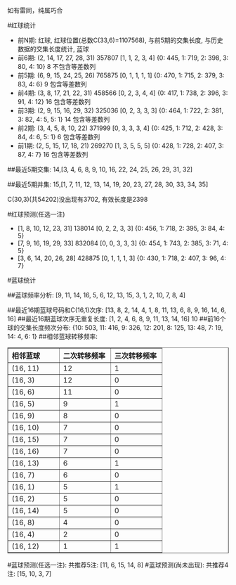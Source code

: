 <!-- 
.. title: 双色球2014066期(2014-06-12)数据分析报告
.. slug: slott-2014066-2014-06-12-report
.. date: 2014-06-13 08:00:00 UTC+08:00
.. tags: Lottery
.. link: 
.. description: 
.. type: text
-->

如有雷同，纯属巧合

<!-- TEASER_END-->

#红球统计

- 前N期: 红球, 红球位置(总数C(33,6)=1107568), 与前5期的交集长度, 与历史数据的交集长度统计, 蓝球
- 前6期: (2, 14, 17, 27, 28, 31) 357807 [1, 1, 2, 3, 4] {0: 445, 1: 719, 2: 398, 3: 80, 4: 10} 8 不包含等差数列
- 前5期: (6, 9, 15, 24, 25, 26) 765875 [0, 1, 1, 1, 1] {0: 470, 1: 715, 2: 379, 3: 83, 4: 6} 9 包含等差数列
- 前4期: (3, 8, 17, 21, 22, 31) 458566 [0, 2, 3, 4, 4] {0: 417, 1: 738, 2: 396, 3: 91, 4: 12} 16 包含等差数列
- 前3期: (2, 9, 15, 16, 29, 32) 325036 [0, 2, 3, 3, 3] {0: 464, 1: 722, 2: 381, 3: 82, 4: 5, 5: 1} 14 包含等差数列
- 前2期: (3, 4, 5, 8, 10, 22) 371999 [0, 3, 3, 3, 4] {0: 425, 1: 712, 2: 428, 3: 84, 4: 6, 5: 1} 6 包含等差数列
- 前1期: (2, 5, 15, 17, 18, 21) 269270 [1, 3, 5, 5, 5] {0: 428, 1: 728, 2: 407, 3: 87, 4: 7} 16 包含等差数列

##最近5期交集:
14,[3, 4, 6, 8, 9, 10, 16, 22, 24, 25, 26, 29, 31, 32]

##最近5期并集:
15,[1, 7, 11, 12, 13, 14, 19, 20, 23, 27, 28, 30, 33, 34, 35]

C(30,3)(共54202)没出现有3702, 
有效长度是2398

#红球预测(任选一注)

- [1, 8, 10, 12, 23, 31] 138014 [0, 2, 2, 3, 3] {0: 456, 1: 718, 2: 395, 3: 84, 4: 5}
- [7, 9, 16, 19, 29, 33] 832084 [0, 0, 3, 3, 3] {0: 454, 1: 743, 2: 385, 3: 71, 4: 5}
- [3, 6, 14, 20, 26, 28] 428875 [0, 1, 1, 1, 3] {0: 430, 1: 718, 2: 407, 3: 96, 4: 7}

#蓝球统计

##蓝球频率分析:
[9, 11, 14, 16, 5, 6, 12, 13, 15, 3, 1, 2, 10, 7, 8, 4]

##最近16期蓝球号码和C(16,1)次序:
[13, 8, 2, 14, 4, 1, 8, 11, 13, 6, 8, 9, 16, 14, 6, 16]
##最近16期蓝球次序无重复长度:
[1, 2, 4, 6, 8, 9, 11, 13, 14, 16] 10
##前16个球的交集长度频次分布:
{10: 503, 11: 416, 9: 326, 12: 201, 8: 125, 13: 48, 7: 19, 14: 4, 6: 1}
##相邻蓝球转移频率:
<table border="1" class="table table-striped dataframe">
  <thead>
    <tr style="text-align: left;">
      <th style="min-width: 100px;">相邻蓝球</th>
      <th style="min-width: 100px;">二次转移频率</th>
      <th style="min-width: 100px;">三次转移频率</th>
    </tr>
  </thead>
  <tbody>
    <tr>
      <td> (16, 11)</td>
      <td> 12</td>
      <td> 1</td>
    </tr>
    <tr>
      <td>  (16, 3)</td>
      <td> 12</td>
      <td> 0</td>
    </tr>
    <tr>
      <td>  (16, 6)</td>
      <td> 11</td>
      <td> 0</td>
    </tr>
    <tr>
      <td>  (16, 5)</td>
      <td>  9</td>
      <td> 1</td>
    </tr>
    <tr>
      <td>  (16, 9)</td>
      <td>  8</td>
      <td> 0</td>
    </tr>
    <tr>
      <td> (16, 10)</td>
      <td>  7</td>
      <td> 0</td>
    </tr>
    <tr>
      <td> (16, 15)</td>
      <td>  7</td>
      <td> 0</td>
    </tr>
    <tr>
      <td> (16, 16)</td>
      <td>  7</td>
      <td> 0</td>
    </tr>
    <tr>
      <td> (16, 13)</td>
      <td>  6</td>
      <td> 1</td>
    </tr>
    <tr>
      <td>  (16, 7)</td>
      <td>  6</td>
      <td> 0</td>
    </tr>
    <tr>
      <td>  (16, 1)</td>
      <td>  5</td>
      <td> 1</td>
    </tr>
    <tr>
      <td>  (16, 2)</td>
      <td>  5</td>
      <td> 0</td>
    </tr>
    <tr>
      <td> (16, 14)</td>
      <td>  5</td>
      <td> 0</td>
    </tr>
    <tr>
      <td>  (16, 8)</td>
      <td>  4</td>
      <td> 0</td>
    </tr>
    <tr>
      <td>  (16, 4)</td>
      <td>  2</td>
      <td> 0</td>
    </tr>
    <tr>
      <td> (16, 12)</td>
      <td>  1</td>
      <td> 1</td>
    </tr>
  </tbody>
</table>
#蓝球预测(任选一注):
共推荐5注: [11, 6, 15, 14, 8]
#蓝球预测(尚未出现):
共推荐4注: [15, 10, 3, 7]

